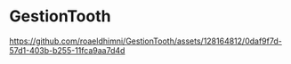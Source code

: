 # GestionTooth


https://github.com/roaeldhimni/GestionTooth/assets/128164812/0daf9f7d-57d1-403b-b255-11fca9aa7d4d


 

